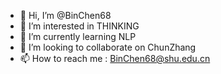 - 👋 Hi, I’m @BinChen68
- 👀 I’m interested in THINKING
- 🌱 I’m currently learning NLP
- 💞️ I’m looking to collaborate on ChunZhang
- 📫 How to reach me : BinChen68@shu.edu.cn

<!---
BinChen68/BinChen68 is a ✨ special ✨ repository because its `README.md` (this file) appears on your GitHub profile.
You can click the Preview link to take a look at your changes.
--->
